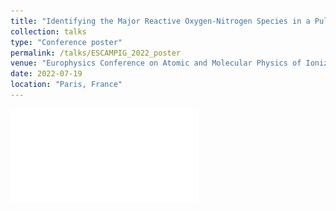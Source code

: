 ```yaml
---
title: "Identifying the Major Reactive Oxygen-Nitrogen Species in a Pulsed Streamer Discharge"
collection: talks
type: "Conference poster"
permalink: /talks/ESCAMPIG_2022_poster
venue: "Europhysics Conference on Atomic and Molecular Physics of Ionized Gases"
date: 2022-07-19
location: "Paris, France"
---
```


<!--- Poster related to the [Humid air paper](https://iopscience.iop.org/article/10.1088/1361-6595/acf60e). -->
![Here is the poster](../files/ESCAMPIG_Hakone_poster_2022.pdf)
